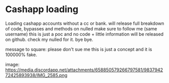 # Cashapp loading

Loading cashapp accounts without a cc or bank. will release
full breakdown of code, bypasses and methods on nulled
make sure to follow me (same username) this is just a
poc and no code + little information will be released
on github. check my nulled for it. bye bye.

message to square: please don't sue me this is just a concept
and it is 100000% fake.


image:
https://media.discordapp.net/attachments/658850579266797581/983794272425893938/IMG_2585.png


